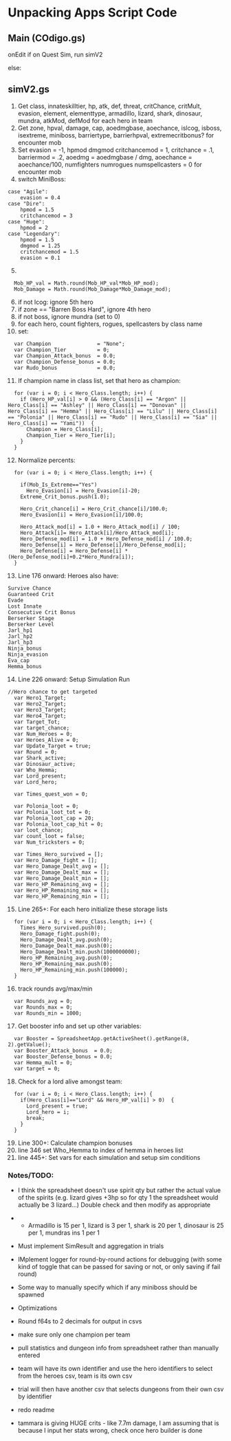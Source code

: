 # Unpacking Apps Script Code

## Main (COdigo.gs)

onEdit if on Quest Sim, run simV2

else:

## simV2.gs

1. Get class, innateskilltier, hp, atk, def, threat, critChance, critMult, evasion, element, elementtype, armadillo, lizard, shark, dinosaur, mundra, atkMod, defMod for each hero in team
2. Get zone, hpval, damage, cap, aoedmgbase, aoechance, islcog, isboss, isextreme, miniboss, barriertype, barrierhpval, extremecritbonus? for encounter mob
3. Set evasion = -1, hpmod dmgmod critchancemod = 1, critchance = .1, barriermod = .2, aoedmg = aoedmgbase / dmg, aoechance = aoechance/100, numfighters numrogues numspellcasters = 0 for encounter mob
4. switch MiniBoss:
```
case "Agile":
    evasion = 0.4
case "Dire":
    hpmod = 1.5
    critchancemod = 3
case "Huge":
    hpmod = 2
case "Legendary":
    hpmod = 1.5
    dmgmod = 1.25
    critchancemod = 1.5
    evasion = 0.1
```
5.
```
  Mob_HP_val = Math.round(Mob_HP_val*Mob_HP_mod);
  Mob_Damage = Math.round(Mob_Damage*Mob_Damage_mod);
```
6. if not lcog: ignore 5th hero
7. if zone == "Barren Boss Hard", ignore 4th hero
8. if not boss, ignore mundra (set to 0)
9. for each hero, count fighters, rogues, spellcasters by class name
10. set:
```
  var Champion               = "None";
  var Champion_Tier          = 0;
  var Champion_Attack_bonus  = 0.0;
  var Champion_Defense_bonus = 0.0;
  var Rudo_bonus             = 0.0;
```
11. If champion name in class list, set that hero as champion:
```
  for (var i = 0; i < Hero_Class.length; i++) {
    if (Hero_HP_val[i] > 0 && (Hero_Class[i] == "Argon" || Hero_Class[i] == "Ashley" || Hero_Class[i] == "Donovan" || Hero_Class[i] == "Hemma" || Hero_Class[i] == "Lilu" || Hero_Class[i] == "Polonia" || Hero_Class[i] == "Rudo" || Hero_Class[i] == "Sia" || Hero_Class[i] == "Yami"))  {
      Champion = Hero_Class[i];
      Champion_Tier = Hero_Tier[i];
    }
  }
```
12. Normalize percents:
```
  for (var i = 0; i < Hero_Class.length; i++) {
    
    if(Mob_Is_Extreme=="Yes") 
      Hero_Evasion[i] = Hero_Evasion[i]-20;
    Extreme_Crit_bonus.push(1.0);
    
    Hero_Crit_chance[i] = Hero_Crit_chance[i]/100.0;
    Hero_Evasion[i] = Hero_Evasion[i]/100.0;
    
    Hero_Attack_mod[i] = 1.0 + Hero_Attack_mod[i] / 100;
    Hero_Attack[i]= Hero_Attack[i]/Hero_Attack_mod[i];
    Hero_Defense_mod[i] = 1.0 + Hero_Defense_mod[i] / 100.0;
    Hero_Defense[i] = Hero_Defense[i]/Hero_Defense_mod[i];
    Hero_Defense[i] = Hero_Defense[i] * (Hero_Defense_mod[i]+0.2*Hero_Mundra[i]);
  }
```
13. Line 176 onward: Heroes also have:
```
Survive Chance
Guaranteed Crit
Evade
Lost Innate
Consecutive Crit Bonus
Berserker Stage
Berserker Level
Jarl_hp1
Jarl_hp2
Jarl_hp3
Ninja_bonus
Ninja_evasion
Eva_cap
Hemma_bonus
```
14. Line 226 onward: Setup Simulation Run
```
//Hero chance to get targeted
  var Hero1_Target;
  var Hero2_Target;
  var Hero3_Target;
  var Hero4_Target;
  var Target_Tot;
  var target_chance;
  var Num_Heroes = 0;
  var Heroes_Alive = 0;
  var Update_Target = true;
  var Round = 0;
  var Shark_active;
  var Dinosaur_active;
  var Who_Hemma;
  var Lord_present;
  var Lord_hero;
  
  var Times_quest_won = 0;
  
  var Polonia_loot = 0;
  var Polonia_loot_tot = 0;
  var Polonia_loot_cap = 20;
  var Polonia_loot_cap_hit = 0;
  var loot_chance;
  var count_loot = false;
  var Num_tricksters = 0;
   
  var Times_Hero_survived = [];
  var Hero_Damage_fight = [];
  var Hero_Damage_Dealt_avg = [];
  var Hero_Damage_Dealt_max = [];
  var Hero_Damage_Dealt_min = [];
  var Hero_HP_Remaining_avg = [];
  var Hero_HP_Remaining_max = [];
  var Hero_HP_Remaining_min = [];
```
15. Line 265+: For each hero initialize these storage lists
```
  for (var i = 0; i < Hero_Class.length; i++) {
    Times_Hero_survived.push(0);
    Hero_Damage_fight.push(0);
    Hero_Damage_Dealt_avg.push(0);
    Hero_Damage_Dealt_max.push(0);
    Hero_Damage_Dealt_min.push(1000000000);
    Hero_HP_Remaining_avg.push(0);
    Hero_HP_Remaining_max.push(0);
    Hero_HP_Remaining_min.push(100000);   
  }
```
16. track rounds avg/max/min
```
  var Rounds_avg = 0;
  var Rounds_max = 0;
  var Rounds_min = 1000;
```
17. Get booster info and set up other variables:
```
  var Booster = SpreadsheetApp.getActiveSheet().getRange(8, 2).getValue();
  var Booster_Attack_bonus  = 0.0;
  var Booster_Defense_bonus = 0.0;
  var Hemma_mult = 0;
  var target = 0;
```
18. Check for a lord alive amongst team:
```
  for (var i = 0; i < Hero_Class.length; i++) {
    if(Hero_Class[i]=="Lord" && Hero_HP_val[i] > 0)  {
      Lord_present = true;
      Lord_hero = i;
      break;
    }
  }
```
19. Line 300+: Calculate champion bonuses
20. line 346 set Who_Hemma to index of hemma in heroes list
21. line 445+: Set vars for each simulation and setup sim conditions

### Notes/TODO:
- I think the spreadsheet doesn't use spirit qty but rather the actual value of the spirits (e.g. lizard gives +3hp so for qty 1 the spreadsheet would actually be 3 lizard...) Double check and then modify as appropriate

- - Armadillo is 15 per 1, lizard is 3 per 1, shark is 20 per 1, dinosaur is 25 per 1, mundras ins 1 per 1

- Must implement SimResult and aggregation in trials

- IMplement logger for round-by-round actions for debugging (with some kind of toggle that can be passed for saving or not, or only saving if fail round)

- Some way to manually specify which if any miniboss should be spawned

- Optimizations

- Round f64s to 2 decimals for output in csvs

- make sure only one champion per team

- pull statistics and dungeon info from spreadsheet rather than manually entered

- team will have its own identifier and use the hero identifiers to select from the heroes csv, team is its own csv
- trial will then have another csv that selects dungeons from their own csv by identifier

- redo readme

- tammara is giving HUGE crits - like 7.7m damage, I am assuming that is because I input her stats wrong, check once hero builder is done
